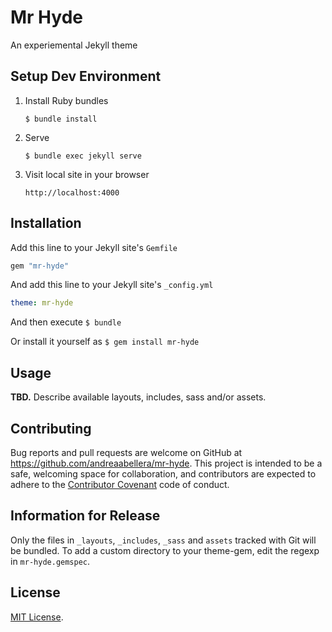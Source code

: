 # Mr Hyde

An experiemental Jekyll theme

## Setup Dev Environment

1. Install Ruby bundles
    ```
    $ bundle install
    ```

2. Serve
    ```
    $ bundle exec jekyll serve
    ```

3. Visit local site in your browser
    ```
    http://localhost:4000
    ```

## Installation

Add this line to your Jekyll site's `Gemfile`

```ruby
gem "mr-hyde"
```

And add this line to your Jekyll site's `_config.yml`

```yaml
theme: mr-hyde
```

And then execute
    ```
    $ bundle
    ```

Or install it yourself as
    ```
    $ gem install mr-hyde
    ```

## Usage

**TBD.** Describe available layouts, includes, sass and/or assets.

## Contributing

Bug reports and pull requests are welcome on GitHub at https://github.com/andreaabellera/mr-hyde. This project is intended to be a safe, welcoming space for collaboration, and contributors are expected to adhere to the [Contributor Covenant](https://www.contributor-covenant.org/) code of conduct.

## Information for Release

Only the files in `_layouts`, `_includes`, `_sass` and `assets` tracked with Git will be bundled.
To add a custom directory to your theme-gem, edit the regexp in `mr-hyde.gemspec`.

## License

[MIT License](https://opensource.org/licenses/MIT).
